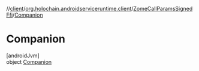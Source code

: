 //[client](../../../../index.md)/[org.holochain.androidserviceruntime.client](../../index.md)/[ZomeCallParamsSignedFfi](../index.md)/[Companion](index.md)

# Companion

[androidJvm]\
object [Companion](index.md)